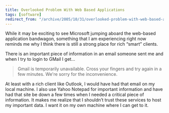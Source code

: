 ```yaml
---
title: Overlooked Problem With Web Based Applications
tags: [software]
redirect_from: "/archive/2005/10/31/overlooked-problem-with-web-based-applications.aspx/"
---
```


While it may be exciting to see Microsoft jumping aboard the web-based
application bandwagon, something that I am experiencing right now
reminds me why I think there is still a strong place for rich “smart”
clients.

There is an important piece of information in an email someone sent me
and when I try to login to GMail I get...

> Gmail is temporarily unavailable. Cross your fingers and try again in
> a few minutes. We're sorry for the inconvenience.

At least with a rich client like Outlook, I would have had that email on
my local machine. I also use Yahoo Notepad for important information and
have had that site be down a few times when I needed a critical piece of
information. It makes me realize that I shouldn’t trust these services
to host my important data. I want it on my own machine where I can get
to it.

